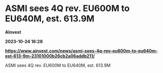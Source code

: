 # ASMI sees 4Q rev. EU600M to EU640M, est. 613.9M
**AInvest**

**2023-10-24 16:28**

**https://www.ainvest.com/news/asmi-sees-4q-rev-eu600m-to-eu640m-est-613-9m-23101000b26cb2a06addb211/**

ASMI sees 4Q rev. EU600M to EU640M, est. 613.9M